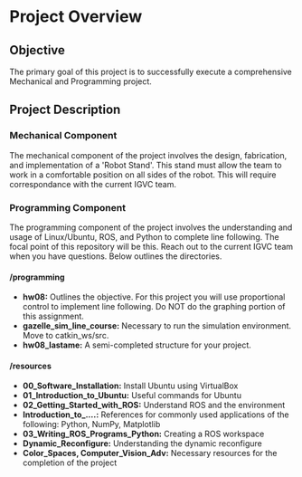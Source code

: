 # Project Overview

## Objective

The primary goal of this project is to successfully execute a comprehensive Mechanical and Programming project.

## Project Description

### Mechanical Component

The mechanical component of the project involves the design, fabrication, and implementation of a 'Robot Stand'. This stand must allow the team to work in a comfortable position on all sides of the robot. This will require correspondance with the current IGVC team.

### Programming Component

The programming component of the project involves the understanding and usage of Linux/Ubuntu, ROS, and Python to complete line following. The focal point of this repository will be this. Reach out to the current IGVC team when you have questions. Below outlines the directories.

#### /programming

- **hw08:** Outlines the objective. For this project you will use proportional control to implement line following. Do NOT do the graphing portion of this assignment.
- **gazelle_sim_line_course:** Necessary to run the simulation environment. Move to catkin_ws/src.
- **hw08_lastame:** A semi-completed structure for your project.

#### /resources

- **00_Software_Installation:** Install Ubuntu using VirtualBox
- **01_Introduction_to_Ubuntu:** Useful commands for Ubuntu
- **02_Getting_Started_with_ROS:** Understand ROS and the environment
- **Introduction_to_....:** References for commonly used applications of the following: Python, NumPy, Matplotlib
- **03_Writing_ROS_Programs_Python:** Creating a ROS workspace
- **Dynamic_Reconfigure:** Understanding the dynamic reconfigure
- **Color_Spaces, Computer_Vision_Adv:** Necessary resources for the completion of the project
